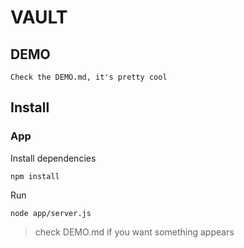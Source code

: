 # VAULT

## DEMO

    Check the DEMO.md, it's pretty cool

## Install

### App

Install dependencies

    npm install

Run
    
    node app/server.js
    
> check DEMO.md if you want something appears
    
